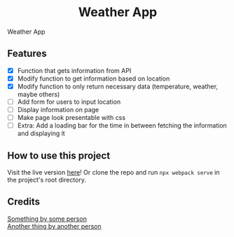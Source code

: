 <h1 align="center">Weather App</h1>
Weather App

Features
--------
- [x] Function that gets information from API
- [x] Modify function to get information based on location
- [x] Modify function to only return necessary data (temperature, weather, maybe others)
- [ ] Add form for users to input location
- [ ] Display information on page
- [ ] Make page look presentable with css
- [ ] Extra: Add a loading bar for the time in between fetching the information and displaying it

How to use this project
-----------------------
Visit the live version <a href="https://pearmeow.github.io/weather-app" rel="noopener noreferrer">here</a>! Or clone the repo and run `npx webpack serve` in the project's root directory.

Credits
-------
<a href="" rel="noopener noreferrer">Something by some person</a>
<br>
<a href="" rel="noopener noreferrer">Another thing by another person</a>
<br>
